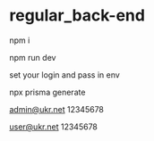 # regular_back-end
npm i

npm run dev

set your login and pass in env

npx prisma generate


admin@ukr.net
12345678

user@ukr.net
12345678
